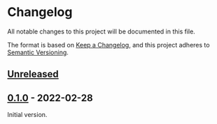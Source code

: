 # Changelog

All notable changes to this project will be documented in this file.

The format is based on [Keep a Changelog](https://keepachangelog.com/en/1.0.0/),
and this project adheres to [Semantic Versioning](https://semver.org/spec/v2.0.0.html).

## [Unreleased]

## [0.1.0] - 2022-02-28

Initial version.

[unreleased]: https://github.com/eproxus/grid/compare/0.1.0...HEAD
[0.1.0]: https://github.com/eproxus/grid/releases/tag/0.1.0
